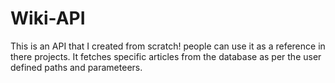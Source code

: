 # Wiki-API
This is an API that I created from scratch! people can use it as a reference in there projects. It fetches specific articles from the database as per the user defined paths and parameteers.
